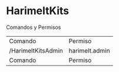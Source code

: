 <h1>HarimeltKits</h1>
<p>Comandos y Permisos</p>
<table>
    <tr>
        <td>Comando</td>
        <td>Permiso</td>
    </tr>
    <tr>
        <td>/HarimeltKitsAdmin</td>
        <td>harimelt.admin</td>
    </tr>
    <tr>
        <td>Comando</td>
        <td>Permiso</td>
    </tr>

</table>